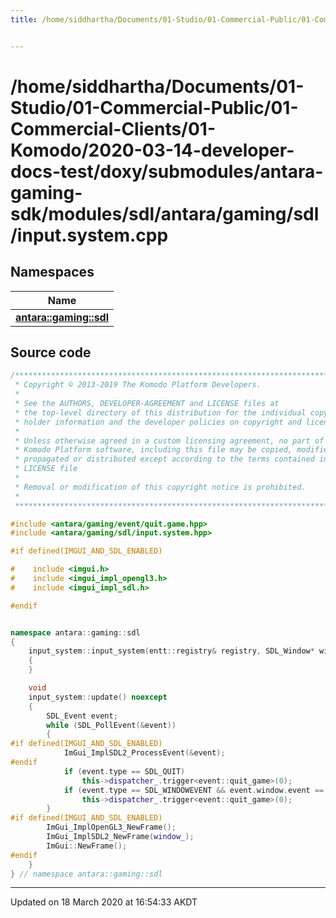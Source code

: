 ```yaml
---
title: /home/siddhartha/Documents/01-Studio/01-Commercial-Public/01-Commercial-Clients/01-Komodo/2020-03-14-developer-docs-test/doxy/submodules/antara-gaming-sdk/modules/sdl/antara/gaming/sdl/input.system.cpp


---
```


# /home/siddhartha/Documents/01-Studio/01-Commercial-Public/01-Commercial-Clients/01-Komodo/2020-03-14-developer-docs-test/doxy/submodules/antara-gaming-sdk/modules/sdl/antara/gaming/sdl/input.system.cpp







## Namespaces

| Name           |
| -------------- |
| **[antara::gaming::sdl](Namespaces/namespaceantara_1_1gaming_1_1sdl.md)**  |














## Source code

```cpp
/******************************************************************************
 * Copyright © 2013-2019 The Komodo Platform Developers.                      *
 *                                                                            *
 * See the AUTHORS, DEVELOPER-AGREEMENT and LICENSE files at                  *
 * the top-level directory of this distribution for the individual copyright  *
 * holder information and the developer policies on copyright and licensing.  *
 *                                                                            *
 * Unless otherwise agreed in a custom licensing agreement, no part of the    *
 * Komodo Platform software, including this file may be copied, modified,     *
 * propagated or distributed except according to the terms contained in the   *
 * LICENSE file                                                               *
 *                                                                            *
 * Removal or modification of this copyright notice is prohibited.            *
 *                                                                            *
 ******************************************************************************/

#include <antara/gaming/event/quit.game.hpp>
#include <antara/gaming/sdl/input.system.hpp>

#if defined(IMGUI_AND_SDL_ENABLED)

#    include <imgui.h>
#    include <imgui_impl_opengl3.h>
#    include <imgui_impl_sdl.h>

#endif


namespace antara::gaming::sdl
{
    input_system::input_system(entt::registry& registry, SDL_Window* window) : system(registry), window_(window)
    {
    }

    void
    input_system::update() noexcept
    {
        SDL_Event event;
        while (SDL_PollEvent(&event))
        {
#if defined(IMGUI_AND_SDL_ENABLED)
            ImGui_ImplSDL2_ProcessEvent(&event);
#endif
            if (event.type == SDL_QUIT)
                this->dispatcher_.trigger<event::quit_game>(0);
            if (event.type == SDL_WINDOWEVENT && event.window.event == SDL_WINDOWEVENT_CLOSE && event.window.windowID == SDL_GetWindowID(window_))
                this->dispatcher_.trigger<event::quit_game>(0);
        }
#if defined(IMGUI_AND_SDL_ENABLED)
        ImGui_ImplOpenGL3_NewFrame();
        ImGui_ImplSDL2_NewFrame(window_);
        ImGui::NewFrame();
#endif
    }
} // namespace antara::gaming::sdl
```


-------------------------------

Updated on 18 March 2020 at 16:54:33 AKDT
